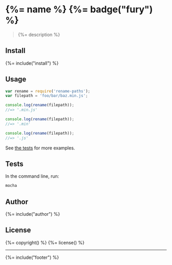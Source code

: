# {%= name %} {%= badge("fury") %}

> {%= description %}

## Install
{%= include("install") %}

## Usage

```js
var rename = require('rename-paths');
var filepath = 'foo/bar/baz.min.js';

console.log(rename(filepath));
//=> '.min.js'

console.log(rename(filepath));
//=> '.min'

console.log(rename(filepath));
//=> '.js'
```

See [the tests](./test) for more examples.


## Tests

In the command line, run:

```bash
mocha
```

## Author
{%= include("author") %}

## License
{%= copyright() %}
{%= license() %}

***

{%= include("footer") %}